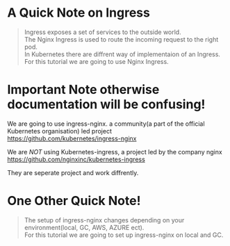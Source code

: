 # A Quick Note on Ingress
> Ingress exposes a set of services to the outside world.  
The Nginx Ingress is used to route the incoming request to the right pod.  
In Kubernetes there are diffrent way of implementaion of an Ingress.  
For this tutorial we are going to use Nginx Ingress.  
# Important Note otherwise documentation will be confusing!
We are going to use ingress-nginx. a community(a part of the official Kubernetes organisation) led project https://github.com/kubernetes/ingress-nginx  

We are *NOT* using Kubernetes-ingress, a project led by the company nginx https://github.com/nginxinc/kubernetes-ingress  

They are seperate project and work diffrently.  
# One Other Quick Note!
> The setup of ingress-nginx changes depending on your environment(local, GC, AWS, AZURE ect).  
For this tutorial we are going to set up ingress-nginx on local and GC.  
